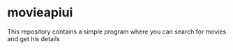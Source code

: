 # movieapiui
This repository contains a simple program where you can search for movies and get his details
